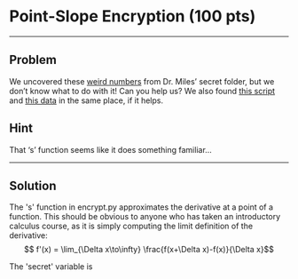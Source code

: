 # Point-Slope Encryption (100 pts)



---

## Problem
We uncovered these [weird numbers](./files/points.txt) from Dr. Miles’ secret folder, but we don’t know what to do with it! Can you help us? We also found [this script](./files/encrypt.py) and [this data](./files/points.txt) in the same place, if it helps.

## Hint
That ‘s’ function seems like it does something familiar…


---

## Solution
The 's' function in encrypt.py approximates the derivative at a point of a function. This should be obvious to anyone who has taken an introductory calculus course, as it is simply computing the limit definition of the derivative: $$ f'(x) = \lim_{\Delta x\to\infty} \frac{f(x+\Delta x)-f(x)}{\Delta x}$$

The 'secret' variable is 
